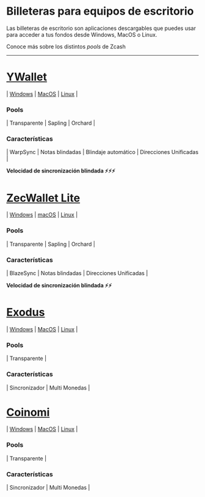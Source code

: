 # Billeteras para equipos de escritorio #

Las billeteras de escritorio son aplicaciones descargables que puedes usar para acceder a tus fondos desde Windows, MacOS o Linux.

Conoce más sobre los distintos _pools_ de Zcash 

---
# [YWallet](https://ywallet.app/installation/) #
| [Windows](https://ywallet.app/installation/) |  [MacOS](https://ywallet.app/installation/) | [Linux](https://ywallet.app/installation/) |

### Pools ###
| Transparente | Sapling | Orchard |

### Características ###
| WarpSync | Notas blindadas | Blindaje automático | Direcciones Unificadas |

**Velocidad de sincronización blindada ⚡⚡⚡**

# [ZecWallet Lite](https://www.zecwallet.co/) #
| [Windows](https://zecwallet.co/#download) | [macOS](https://zecwallet.co/#download) | [Linux](https://zecwallet.co/#download) |

### Pools ###
| Transparente | Sapling | Orchard |

### Características ###
| BlazeSync | Notas blindadas | Direcciones Unificadas |

**Velocidad de sincronización blindada ⚡⚡**

# [Exodus](https://www.exodus.com/zcash-wallet-zec) #
| [Windows](https://www.exodus.com/download/) |  [MacOS](https://www.coinomi.com/en/downloads/) | [Linux](https://www.coinomi.com/en/downloads/) |

### Pools ###
| Transparente | 

### Características ###
| Sincronizador | Multi Monedas | 


# [Coinomi](https://www.coinomi.com/en/) #
| [Windows](https://www.coinomi.com/en/downloads/) |  [MacOS](https://www.coinomi.com/en/downloads/) | [Linux](https://www.coinomi.com/en/downloads/) |

### Pools ###
| Transparente | 

### Características ###
| Sincronizador | Multi Monedas |
